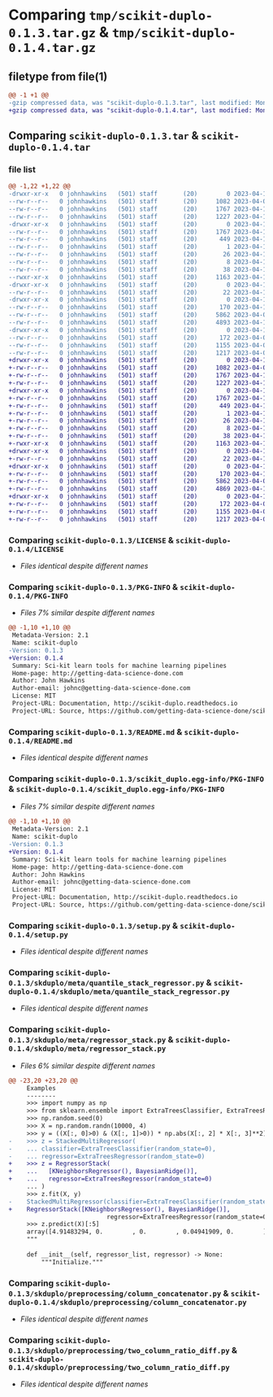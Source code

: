 # Comparing `tmp/scikit-duplo-0.1.3.tar.gz` & `tmp/scikit-duplo-0.1.4.tar.gz`

## filetype from file(1)

```diff
@@ -1 +1 @@
-gzip compressed data, was "scikit-duplo-0.1.3.tar", last modified: Mon Apr 10 22:38:24 2023, max compression
+gzip compressed data, was "scikit-duplo-0.1.4.tar", last modified: Mon Apr 10 22:59:15 2023, max compression
```

## Comparing `scikit-duplo-0.1.3.tar` & `scikit-duplo-0.1.4.tar`

### file list

```diff
@@ -1,22 +1,22 @@
-drwxr-xr-x   0 johnhawkins   (501) staff       (20)        0 2023-04-10 22:38:24.214688 scikit-duplo-0.1.3/
--rw-r--r--   0 johnhawkins   (501) staff       (20)     1082 2023-04-06 00:11:51.000000 scikit-duplo-0.1.3/LICENSE
--rw-r--r--   0 johnhawkins   (501) staff       (20)     1767 2023-04-10 22:38:24.214075 scikit-duplo-0.1.3/PKG-INFO
--rw-r--r--   0 johnhawkins   (501) staff       (20)     1227 2023-04-10 06:17:16.000000 scikit-duplo-0.1.3/README.md
-drwxr-xr-x   0 johnhawkins   (501) staff       (20)        0 2023-04-10 22:38:24.201212 scikit-duplo-0.1.3/scikit_duplo.egg-info/
--rw-r--r--   0 johnhawkins   (501) staff       (20)     1767 2023-04-10 22:38:24.000000 scikit-duplo-0.1.3/scikit_duplo.egg-info/PKG-INFO
--rw-r--r--   0 johnhawkins   (501) staff       (20)      449 2023-04-10 22:38:24.000000 scikit-duplo-0.1.3/scikit_duplo.egg-info/SOURCES.txt
--rw-r--r--   0 johnhawkins   (501) staff       (20)        1 2023-04-10 22:38:24.000000 scikit-duplo-0.1.3/scikit_duplo.egg-info/dependency_links.txt
--rw-r--r--   0 johnhawkins   (501) staff       (20)       26 2023-04-10 22:38:24.000000 scikit-duplo-0.1.3/scikit_duplo.egg-info/requires.txt
--rw-r--r--   0 johnhawkins   (501) staff       (20)        8 2023-04-10 22:38:24.000000 scikit-duplo-0.1.3/scikit_duplo.egg-info/top_level.txt
--rw-r--r--   0 johnhawkins   (501) staff       (20)       38 2023-04-10 22:38:24.214842 scikit-duplo-0.1.3/setup.cfg
--rwxr-xr-x   0 johnhawkins   (501) staff       (20)     1163 2023-04-10 21:57:03.000000 scikit-duplo-0.1.3/setup.py
-drwxr-xr-x   0 johnhawkins   (501) staff       (20)        0 2023-04-10 22:38:24.201785 scikit-duplo-0.1.3/skduplo/
--rw-r--r--   0 johnhawkins   (501) staff       (20)       22 2023-04-10 22:38:04.000000 scikit-duplo-0.1.3/skduplo/__init__.py
-drwxr-xr-x   0 johnhawkins   (501) staff       (20)        0 2023-04-10 22:38:24.209982 scikit-duplo-0.1.3/skduplo/meta/
--rw-r--r--   0 johnhawkins   (501) staff       (20)      170 2023-04-10 22:37:28.000000 scikit-duplo-0.1.3/skduplo/meta/__init__.py
--rw-r--r--   0 johnhawkins   (501) staff       (20)     5862 2023-04-06 22:04:15.000000 scikit-duplo-0.1.3/skduplo/meta/quantile_stack_regressor.py
--rw-r--r--   0 johnhawkins   (501) staff       (20)     4893 2023-04-10 22:37:14.000000 scikit-duplo-0.1.3/skduplo/meta/regressor_stack.py
-drwxr-xr-x   0 johnhawkins   (501) staff       (20)        0 2023-04-10 22:38:24.211805 scikit-duplo-0.1.3/skduplo/preprocessing/
--rw-r--r--   0 johnhawkins   (501) staff       (20)      172 2023-04-06 21:55:06.000000 scikit-duplo-0.1.3/skduplo/preprocessing/__init__.py
--rw-r--r--   0 johnhawkins   (501) staff       (20)     1155 2023-04-06 00:24:35.000000 scikit-duplo-0.1.3/skduplo/preprocessing/column_concatenator.py
--rw-r--r--   0 johnhawkins   (501) staff       (20)     1217 2023-04-06 00:20:02.000000 scikit-duplo-0.1.3/skduplo/preprocessing/two_column_ratio_diff.py
+drwxr-xr-x   0 johnhawkins   (501) staff       (20)        0 2023-04-10 22:59:15.234074 scikit-duplo-0.1.4/
+-rw-r--r--   0 johnhawkins   (501) staff       (20)     1082 2023-04-06 00:11:51.000000 scikit-duplo-0.1.4/LICENSE
+-rw-r--r--   0 johnhawkins   (501) staff       (20)     1767 2023-04-10 22:59:15.233707 scikit-duplo-0.1.4/PKG-INFO
+-rw-r--r--   0 johnhawkins   (501) staff       (20)     1227 2023-04-10 06:17:16.000000 scikit-duplo-0.1.4/README.md
+drwxr-xr-x   0 johnhawkins   (501) staff       (20)        0 2023-04-10 22:59:15.228653 scikit-duplo-0.1.4/scikit_duplo.egg-info/
+-rw-r--r--   0 johnhawkins   (501) staff       (20)     1767 2023-04-10 22:59:15.000000 scikit-duplo-0.1.4/scikit_duplo.egg-info/PKG-INFO
+-rw-r--r--   0 johnhawkins   (501) staff       (20)      449 2023-04-10 22:59:15.000000 scikit-duplo-0.1.4/scikit_duplo.egg-info/SOURCES.txt
+-rw-r--r--   0 johnhawkins   (501) staff       (20)        1 2023-04-10 22:59:15.000000 scikit-duplo-0.1.4/scikit_duplo.egg-info/dependency_links.txt
+-rw-r--r--   0 johnhawkins   (501) staff       (20)       26 2023-04-10 22:59:15.000000 scikit-duplo-0.1.4/scikit_duplo.egg-info/requires.txt
+-rw-r--r--   0 johnhawkins   (501) staff       (20)        8 2023-04-10 22:59:15.000000 scikit-duplo-0.1.4/scikit_duplo.egg-info/top_level.txt
+-rw-r--r--   0 johnhawkins   (501) staff       (20)       38 2023-04-10 22:59:15.234223 scikit-duplo-0.1.4/setup.cfg
+-rwxr-xr-x   0 johnhawkins   (501) staff       (20)     1163 2023-04-10 21:57:03.000000 scikit-duplo-0.1.4/setup.py
+drwxr-xr-x   0 johnhawkins   (501) staff       (20)        0 2023-04-10 22:59:15.228925 scikit-duplo-0.1.4/skduplo/
+-rw-r--r--   0 johnhawkins   (501) staff       (20)       22 2023-04-10 22:59:01.000000 scikit-duplo-0.1.4/skduplo/__init__.py
+drwxr-xr-x   0 johnhawkins   (501) staff       (20)        0 2023-04-10 22:59:15.230845 scikit-duplo-0.1.4/skduplo/meta/
+-rw-r--r--   0 johnhawkins   (501) staff       (20)      170 2023-04-10 22:37:28.000000 scikit-duplo-0.1.4/skduplo/meta/__init__.py
+-rw-r--r--   0 johnhawkins   (501) staff       (20)     5862 2023-04-06 22:04:15.000000 scikit-duplo-0.1.4/skduplo/meta/quantile_stack_regressor.py
+-rw-r--r--   0 johnhawkins   (501) staff       (20)     4869 2023-04-10 22:56:04.000000 scikit-duplo-0.1.4/skduplo/meta/regressor_stack.py
+drwxr-xr-x   0 johnhawkins   (501) staff       (20)        0 2023-04-10 22:59:15.232740 scikit-duplo-0.1.4/skduplo/preprocessing/
+-rw-r--r--   0 johnhawkins   (501) staff       (20)      172 2023-04-06 21:55:06.000000 scikit-duplo-0.1.4/skduplo/preprocessing/__init__.py
+-rw-r--r--   0 johnhawkins   (501) staff       (20)     1155 2023-04-06 00:24:35.000000 scikit-duplo-0.1.4/skduplo/preprocessing/column_concatenator.py
+-rw-r--r--   0 johnhawkins   (501) staff       (20)     1217 2023-04-06 00:20:02.000000 scikit-duplo-0.1.4/skduplo/preprocessing/two_column_ratio_diff.py
```

### Comparing `scikit-duplo-0.1.3/LICENSE` & `scikit-duplo-0.1.4/LICENSE`

 * *Files identical despite different names*

### Comparing `scikit-duplo-0.1.3/PKG-INFO` & `scikit-duplo-0.1.4/PKG-INFO`

 * *Files 7% similar despite different names*

```diff
@@ -1,10 +1,10 @@
 Metadata-Version: 2.1
 Name: scikit-duplo
-Version: 0.1.3
+Version: 0.1.4
 Summary: Sci-kit learn tools for machine learning pipelines
 Home-page: http://getting-data-science-done.com
 Author: John Hawkins
 Author-email: johnc@getting-data-science-done.com
 License: MIT
 Project-URL: Documentation, http://scikit-duplo.readthedocs.io
 Project-URL: Source, https://github.com/getting-data-science-done/scikit-duplo
```

### Comparing `scikit-duplo-0.1.3/README.md` & `scikit-duplo-0.1.4/README.md`

 * *Files identical despite different names*

### Comparing `scikit-duplo-0.1.3/scikit_duplo.egg-info/PKG-INFO` & `scikit-duplo-0.1.4/scikit_duplo.egg-info/PKG-INFO`

 * *Files 7% similar despite different names*

```diff
@@ -1,10 +1,10 @@
 Metadata-Version: 2.1
 Name: scikit-duplo
-Version: 0.1.3
+Version: 0.1.4
 Summary: Sci-kit learn tools for machine learning pipelines
 Home-page: http://getting-data-science-done.com
 Author: John Hawkins
 Author-email: johnc@getting-data-science-done.com
 License: MIT
 Project-URL: Documentation, http://scikit-duplo.readthedocs.io
 Project-URL: Source, https://github.com/getting-data-science-done/scikit-duplo
```

### Comparing `scikit-duplo-0.1.3/setup.py` & `scikit-duplo-0.1.4/setup.py`

 * *Files identical despite different names*

### Comparing `scikit-duplo-0.1.3/skduplo/meta/quantile_stack_regressor.py` & `scikit-duplo-0.1.4/skduplo/meta/quantile_stack_regressor.py`

 * *Files identical despite different names*

### Comparing `scikit-duplo-0.1.3/skduplo/meta/regressor_stack.py` & `scikit-duplo-0.1.4/skduplo/meta/regressor_stack.py`

 * *Files 6% similar despite different names*

```diff
@@ -23,20 +23,20 @@
     Examples
     --------
     >>> import numpy as np
     >>> from sklearn.ensemble import ExtraTreesClassifier, ExtraTreesRegressor
     >>> np.random.seed(0)
     >>> X = np.random.randn(10000, 4)
     >>> y = ((X[:, 0]>0) & (X[:, 1]>0)) * np.abs(X[:, 2] * X[:, 3]**2)
-    >>> z = StackedMultiRegressor(
-    ... classifier=ExtraTreesClassifier(random_state=0),
-    ... regressor=ExtraTreesRegressor(random_state=0)
+    >>> z = RegressorStack(
+    ...   [KNeighborsRegressor(), BayesianRidge()],
+    ...   regressor=ExtraTreesRegressor(random_state=0)
     ... )
     >>> z.fit(X, y)
-    StackedMultiRegressor(classifier=ExtraTreesClassifier(random_state=0),
+    RegressorStack([KNeighborsRegressor(), BayesianRidge()],
                           regressor=ExtraTreesRegressor(random_state=0))
     >>> z.predict(X)[:5]
     array([4.91483294, 0.        , 0.        , 0.04941909, 0.        ])
     """
 
     def __init__(self, regressor_list, regressor) -> None:
         """Initialize."""
```

### Comparing `scikit-duplo-0.1.3/skduplo/preprocessing/column_concatenator.py` & `scikit-duplo-0.1.4/skduplo/preprocessing/column_concatenator.py`

 * *Files identical despite different names*

### Comparing `scikit-duplo-0.1.3/skduplo/preprocessing/two_column_ratio_diff.py` & `scikit-duplo-0.1.4/skduplo/preprocessing/two_column_ratio_diff.py`

 * *Files identical despite different names*

